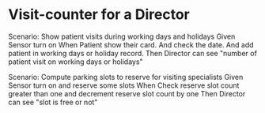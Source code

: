 # Visit-counter for a Director

Scenario: Show patient visits during working days and holidays
  Given Sensor turn on
  When Patient show their card.
  And check the date. 
  And add patient in working days or holiday record.
  Then Director can see "number of patient visit on working days or holidays"

Scenario: Compute parking slots to reserve for visiting specialists
 Given Sensor turn on and reserve some slots 
  When Check reserve slot count greater than one
  and decrement reserve slot count by one
  Then Director can see "slot is free or not"
